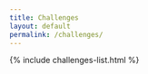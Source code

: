 ```yaml
---
title: Challenges
layout: default
permalink: /challenges/
---
```

{% include challenges-list.html %}